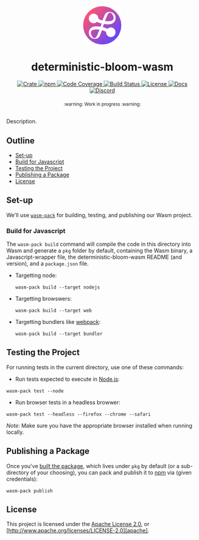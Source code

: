 <div align="center">
  <a href="https://github.com/wnfs-wg/deterministic-bloom" target="_blank">
    <img src="https://raw.githubusercontent.com/wnfs-wg/deterministic-bloom/main/assets/a_logo.png" alt="deterministic-bloom Logo" width="100"></img>
  </a>

  <h1 align="center">deterministic-bloom-wasm</h1>

  <p>
    <a href="https://crates.io/crates/deterministic-bloom-wasm">
      <img src="https://img.shields.io/crates/v/deterministic-bloom-wasm?label=crates" alt="Crate">
    </a>
    <a href="https://npmjs.com/package/deterministic-bloom">
      <img src="https://img.shields.io/npm/v/deterministic-bloom" alt="npm">
    </a>
    <a href="https://codecov.io/gh/wnfs-wg/deterministic-bloom">
      <img src="https://codecov.io/gh/wnfs-wg/deterministic-bloom/branch/main/graph/badge.svg?token=SOMETOKEN" alt="Code Coverage"/>
    </a>
    <a href="https://github.com/wnfs-wg/deterministic-bloom/actions?query=">
      <img src="https://github.com/wnfs-wg/deterministic-bloom/actions/workflows/tests_and_checks.yml/badge.svg" alt="Build Status">
    </a>
    <a href="https://github.com/wnfs-wg/deterministic-bloom/blob/main/LICENSE">
      <img src="https://img.shields.io/badge/License-Apache%202.0-blue.svg" alt="License">
    </a>
    <a href="https://docs.rs/deterministic-bloom-wasm">
      <img src="https://img.shields.io/static/v1?label=Docs&message=docs.rs&color=blue" alt="Docs">
    </a>
    <a href="https://discord.gg/fissioncodes">
      <img src="https://img.shields.io/static/v1?label=Discord&message=join%20us!&color=mediumslateblue" alt="Discord">
    </a>
  </p>
</div>

<div align="center"><sub>:warning: Work in progress :warning:</sub></div>

##

Description.

## Outline

- [Set-up](#set-up)
- [Build for Javascript](#build-for-javascript)
- [Testing the Project](#testing-the-project)
- [Publishing a Package](#publishing-a-package)
- [License](#license)

## Set-up

We'll use [`wasm-pack`][wasm-pack] for building, testing, and publishing
our Wasm project.

### Build for Javascript

The `wasm-pack build` command will compile the code in this directory into
Wasm and generate a `pkg` folder by default, containing the Wasm binary, a
Javascript-wrapper file, the deterministic-bloom-wasm README (and version), and a
`package.json` file.

- Targetting node:

  ```console
  wasm-pack build --target nodejs
  ```

- Targetting browswers:

  ```console
  wasm-pack build --target web
  ```

- Targetting bundlers like [webpack][webpack]:

  ```console
  wasm-pack build --target bundler
  ```

## Testing the Project

For running tests in the current directory, use one of these commands:

- Run tests expected to execute in [Node.js][node-js]:

```console
wasm-pack test --node
```

- Run browser tests in a headless browwer:

```console
wasm-pack test --headless --firefox --chrome --safari
```

*Note*: Make sure you have the appropriate browser installed when running
locally.

## Publishing a Package

Once you've [built the package](#build-for-javascript), which lives under
`pkg` by default (or a sub-directory of your choosing), you can pack and
publish it to [npm][npm] via (given credentials):

```console
wasm-pack publish
```

## License

This project is licensed under the [Apache License 2.0](./LICENSE), or
[http://www.apache.org/licenses/LICENSE-2.0][apache].


[apache]: https://www.apache.org/licenses/LICENSE-2.0
[mit]: http://opensource.org/licenses/MIT
[node-js]: https://nodejs.dev/en/
[npm]: https://www.npmjs.com/
[wasm-pack]: https://rustwasm.github.io/docs/wasm-pack/
[webpack]: https://webpack.js.org/
